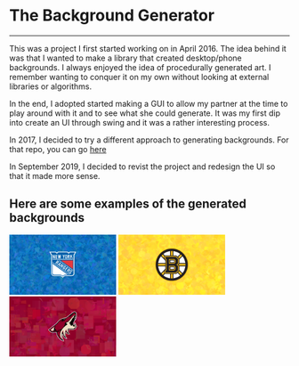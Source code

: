 # The Background Generator
----
This was a project I first started working on in April 2016. The idea behind it was that I wanted to make a library that created desktop/phone backgrounds. I always enjoyed the idea of procedurally generated art. I remember wanting to conquer it on my own without looking at external libraries or algorithms.

In the end, I adopted started making a GUI to allow my partner at the time to play around with it and to see what she could generate. It was my first dip into create an UI through swing and it was a rather interesting process. 

In 2017, I decided to try a different approach to generating backgrounds. For that repo, you can go [here](http://github.com/rgero/BackgroundGenerator)

In September 2019, I decided to revist the project and redesign the UI so that it made more sense.

## Here are some examples of the generated backgrounds

<img src="/images/Rangers.png" width=192 height=108 />
<img src="/images/Bruins.png" width=192 height=108 />
<img src="/images/Coyotes.png" width=192 height=108 />